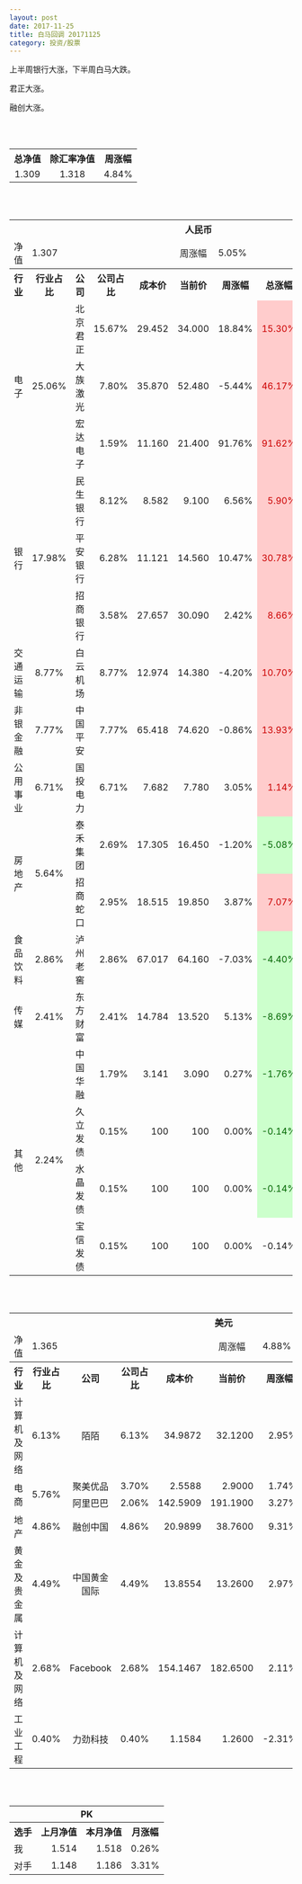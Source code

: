 ```yaml
---
layout: post
date: 2017-11-25
title: 白马回调 20171125
category: 投资/股票
---
```


上半周银行大涨，下半周白马大跌。

君正大涨。

融创大涨。

<br/>
<br/>

<table cellspacing="0" border="0">
	<tr>
		<th height="21" align="center"><font face="Noto Sans CJK SC Regular">总净值</font></th>
		<th align="center"><font face="Noto Sans CJK SC Regular">除汇率净值</font></th>
		<th align="center"><font face="Noto Sans CJK SC Regular">周涨幅</font></th>
	</tr>
	<tr>
		<td height="17" align="center" sdval="1.309" sdnum="1033;0;0.000">1.309</td>
		<td align="center" sdval="1.318" sdnum="1033;0;0.000">1.318</td>
		<td align="center" sdval="0.0484" sdnum="1033;0;0.00%">4.84%</td>
	</tr>
</table>
<br />
<br />
<table>
	<tr>
		<th colspan="10"  height="21" align="center" valign="middle"><font face="Noto Sans CJK SC Regular">人民币</font></th>
		</tr>
	<tr>
		<td height="17" align="center"><font face="Noto Sans CJK SC Regular">净值</font></td>
		<td colspan="4"  align="left" valign="middle" sdval="1.307" sdnum="1033;">1.307</td>
		<td align="center"><font face="Noto Sans CJK SC Regular">周涨幅</font></td>
		<td colspan="4"  align="left" valign="middle" sdval="0.0505" sdnum="1033;0;0.00%">5.05%</td>
		</tr>
	<tr>
		<th height="21" align="center" valign="middle"><font face="Noto Sans CJK SC Regular">行业</font></th>
		<th align="center" valign="middle"><font face="Noto Sans CJK SC Regular">行业占比</font></th>
		<th align="center"><font face="Noto Sans CJK SC Regular">公司</font></th>
		<th align="center"><font face="Noto Sans CJK SC Regular">公司占比</font></th>
		<th align="center"><font face="Noto Sans CJK SC Regular">成本价</font></th>
		<th align="center"><font face="Noto Sans CJK SC Regular">当前价</font></th>
		<th align="center"><font face="Noto Sans CJK SC Regular">周涨幅</font></th>
		<th align="center"><font face="Noto Sans CJK SC Regular">总涨幅</font></th>
		<th align="left"><font face="Noto Sans CJK SC Regular">下一阶梯</font></th>
		<th align="left"><font face="Noto Sans CJK SC Regular">止损价</font></th>
	</tr>
	<tr>
		<td rowspan="3"  height="51" align="center" valign="middle"><font face="Noto Sans CJK SC Regular">电子</font></td>
		<td rowspan="3"  align="center" valign="middle" sdval="0.2506" sdnum="1033;0;0.00%">25.06%</td>
		<td align="left"><font face="Noto Sans CJK SC Regular">北京君正</font></td>
		<td align="right" sdval="0.1567" sdnum="1033;0;0.00%">15.67%</td>
		<td align="right" sdval="29.452" sdnum="1033;0;0.000">29.452</td>
		<td align="right" sdval="34" sdnum="1033;0;0.000">34.000</td>
		<td align="right" sdval="0.1884" sdnum="1033;0;0.00%">18.84%</td>
		<td align="right" bgcolor="#FFCCCC" sdval="0.153020752410702" sdnum="1033;0;0.00%"><font color="#CC0000">15.30%</font></td>
		<td align="right" sdval="36.815" sdnum="1033;0;0.000">36.815</td>
		<td align="right" sdval="0" sdnum="1033;0;0.000">0.000</td>
	</tr>
	<tr>
		<td align="left"><font face="Noto Sans CJK SC Regular">大族激光</font></td>
		<td align="right" sdval="0.078" sdnum="1033;0;0.00%">7.80%</td>
		<td align="right" sdval="35.87" sdnum="1033;0;0.000">35.870</td>
		<td align="right" sdval="52.48" sdnum="1033;0;0.000">52.480</td>
		<td align="right" sdval="-0.0544" sdnum="1033;0;0.00%">-5.44%</td>
		<td align="right" bgcolor="#FFCCCC" sdval="0.461661053805408" sdnum="1033;0;0.00%"><font color="#CC0000">46.17%</font></td>
		<td align="right" bgcolor="#CCFFCC" sdval="56.046875" sdnum="1033;0;0.000"><font color="#006600">56.047</font></td>
		<td align="right" bgcolor="#FFCCCC" sdval="41.2505" sdnum="1033;0;0.000"><font color="#CC0000">41.251</font></td>
	</tr>
	<tr>
		<td align="left"><font face="Noto Sans CJK SC Regular">宏达电子</font></td>
		<td align="right" sdval="0.0159" sdnum="1033;0;0.00%">1.59%</td>
		<td align="right" sdval="11.16" sdnum="1033;0;0.000">11.160</td>
		<td align="right" sdval="21.4" sdnum="1033;0;0.000">21.400</td>
		<td align="right" sdval="0.9176" sdnum="1033;0;0.00%">91.76%</td>
		<td align="right" bgcolor="#FFCCCC" sdval="0.916162724014337" sdnum="1033;0;0.00%"><font color="#CC0000">91.62%</font></td>
		<td align="right" bgcolor="#CCFFCC" sdval="21.796875" sdnum="1033;0;0.000"><font color="#006600">21.797</font></td>
		<td align="right" bgcolor="#FFCCCC" sdval="16.0425" sdnum="1033;0;0.000"><font color="#CC0000">16.043</font></td>
	</tr>
	<tr>
		<td rowspan="3"  height="51" align="center" valign="middle"><font face="Noto Sans CJK SC Regular">银行</font></td>
		<td rowspan="3"  align="center" valign="middle" sdval="0.1798" sdnum="1033;0;0.00%">17.98%</td>
		<td align="left"><font face="Noto Sans CJK SC Regular">民生银行</font></td>
		<td align="right" sdval="0.0812" sdnum="1033;0;0.00%">8.12%</td>
		<td align="right" sdval="8.582" sdnum="1033;0;0.000">8.582</td>
		<td align="right" sdval="9.1" sdnum="1033;0;0.000">9.100</td>
		<td align="right" sdval="0.0656" sdnum="1033;0;0.00%">6.56%</td>
		<td align="right" bgcolor="#FFCCCC" sdval="0.058958890701468" sdnum="1033;0;0.00%"><font color="#CC0000">5.90%</font></td>
		<td align="right" sdval="10.7275" sdnum="1033;0;0.000">10.728</td>
		<td align="right" sdval="0" sdnum="1033;0;0.000">0.000</td>
	</tr>
	<tr>
		<td align="left"><font face="Noto Sans CJK SC Regular">平安银行</font></td>
		<td align="right" sdval="0.0628" sdnum="1033;0;0.00%">6.28%</td>
		<td align="right" sdval="11.121" sdnum="1033;0;0.000">11.121</td>
		<td align="right" sdval="14.56" sdnum="1033;0;0.000">14.560</td>
		<td align="right" sdval="0.1047" sdnum="1033;0;0.00%">10.47%</td>
		<td align="right" bgcolor="#FFCCCC" sdval="0.30783478104487" sdnum="1033;0;0.00%"><font color="#CC0000">30.78%</font></td>
		<td align="right" bgcolor="#CCFFCC" sdval="17.3765625" sdnum="1033;0;0.000"><font color="#006600">17.377</font></td>
		<td align="right" bgcolor="#FFCCCC" sdval="12.78915" sdnum="1033;0;0.000"><font color="#CC0000">12.789</font></td>
	</tr>
	<tr>
		<td align="left"><font face="Noto Sans CJK SC Regular">招商银行</font></td>
		<td align="right" sdval="0.0358" sdnum="1033;0;0.00%">3.58%</td>
		<td align="right" sdval="27.657" sdnum="1033;0;0.000">27.657</td>
		<td align="right" sdval="30.09" sdnum="1033;0;0.000">30.090</td>
		<td align="right" sdval="0.0242" sdnum="1033;0;0.00%">2.42%</td>
		<td align="right" bgcolor="#FFCCCC" sdval="0.0865704957153703" sdnum="1033;0;0.00%"><font color="#CC0000">8.66%</font></td>
		<td align="right" sdval="34.57125" sdnum="1033;0;0.000">34.571</td>
		<td align="right" sdval="0" sdnum="1033;0;0.000">0.000</td>
	</tr>
	<tr>
		<td height="17" align="center" valign="middle"><font face="Noto Sans CJK SC Regular"> 交通运输</font></td>
		<td align="center" valign="middle" sdval="0.0877" sdnum="1033;0;0.00%">8.77%</td>
		<td align="left"><font face="Noto Sans CJK SC Regular">白云机场</font></td>
		<td align="right" sdval="0.0877" sdnum="1033;0;0.00%">8.77%</td>
		<td align="right" sdval="12.974" sdnum="1033;0;0.000">12.974</td>
		<td align="right" sdval="14.38" sdnum="1033;0;0.000">14.380</td>
		<td align="right" sdval="-0.042" sdnum="1033;0;0.00%">-4.20%</td>
		<td align="right" bgcolor="#FFCCCC" sdval="0.106970587328503" sdnum="1033;0;0.00%"><font color="#CC0000">10.70%</font></td>
		<td align="right" sdval="16.2175" sdnum="1033;0;0.000">16.218</td>
		<td align="right" sdval="0" sdnum="1033;0;0.000">0.000</td>
	</tr>
	<tr>
		<td height="17" align="center" valign="middle"><font face="Noto Sans CJK SC Regular">非银金融</font></td>
		<td align="center" valign="middle" sdval="0.0777" sdnum="1033;0;0.00%">7.77%</td>
		<td align="left"><font face="Noto Sans CJK SC Regular">中国平安</font></td>
		<td align="right" sdval="0.0777" sdnum="1033;0;0.00%">7.77%</td>
		<td align="right" sdval="65.418" sdnum="1033;0;0.000">65.418</td>
		<td align="right" sdval="74.62" sdnum="1033;0;0.000">74.620</td>
		<td align="right" sdval="-0.0086" sdnum="1033;0;0.00%">-0.86%</td>
		<td align="right" bgcolor="#FFCCCC" sdval="0.139264648873399" sdnum="1033;0;0.00%"><font color="#CC0000">13.93%</font></td>
		<td align="right" sdval="81.7725" sdnum="1033;0;0.000">81.773</td>
		<td align="right" sdval="0" sdnum="1033;0;0.000">0.000</td>
	</tr>
	<tr>
		<td height="17" align="center"><font face="Noto Sans CJK SC Regular">公用事业</font></td>
		<td align="center" valign="middle" sdval="0.0671" sdnum="1033;0;0.00%">6.71%</td>
		<td align="left"><font face="Noto Sans CJK SC Regular">国投电力</font></td>
		<td align="right" sdval="0.0671" sdnum="1033;0;0.00%">6.71%</td>
		<td align="right" sdval="7.682" sdnum="1033;0;0.000">7.682</td>
		<td align="right" sdval="7.78" sdnum="1033;0;0.000">7.780</td>
		<td align="right" sdval="0.0305" sdnum="1033;0;0.00%">3.05%</td>
		<td align="right" bgcolor="#FFCCCC" sdval="0.0113570945066388" sdnum="1033;0;0.00%"><font color="#CC0000">1.14%</font></td>
		<td align="right" sdval="9.6025" sdnum="1033;0;0.000">9.603</td>
		<td align="right" sdval="0" sdnum="1033;0;0.000">0.000</td>
	</tr>
	<tr>
		<td rowspan="2"  height="34" align="center" valign="middle"><font face="Noto Sans CJK SC Regular">房地产</font></td>
		<td rowspan="2"  align="center" valign="middle" sdval="0.0564" sdnum="1033;0;0.00%">5.64%</td>
		<td align="left"><font face="Noto Sans CJK SC Regular">泰禾集团</font></td>
		<td align="right" sdval="0.0269" sdnum="1033;0;0.00%">2.69%</td>
		<td align="right" sdval="17.305" sdnum="1033;0;0.000">17.305</td>
		<td align="right" sdval="16.45" sdnum="1033;0;0.000">16.450</td>
		<td align="right" sdval="-0.012" sdnum="1033;0;0.00%">-1.20%</td>
		<td align="right" bgcolor="#CCFFCC" sdval="-0.0508076856399885" sdnum="1033;0;0.00%"><font color="#006600">-5.08%</font></td>
		<td align="right" sdval="21.63125" sdnum="1033;0;0.000">21.631</td>
		<td align="right" sdval="0" sdnum="1033;0;0.000">0.000</td>
	</tr>
	<tr>
		<td align="left"><font face="Noto Sans CJK SC Regular">招商蛇口</font></td>
		<td align="right" sdval="0.0295" sdnum="1033;0;0.00%">2.95%</td>
		<td align="right" sdval="18.515" sdnum="1033;0;0.000">18.515</td>
		<td align="right" sdval="19.85" sdnum="1033;0;0.000">19.850</td>
		<td align="right" sdval="0.0387" sdnum="1033;0;0.00%">3.87%</td>
		<td align="right" bgcolor="#FFCCCC" sdval="0.0707036997029435" sdnum="1033;0;0.00%"><font color="#CC0000">7.07%</font></td>
		<td align="right" sdval="23.14375" sdnum="1033;0;0.000">23.144</td>
		<td align="right" sdval="0" sdnum="1033;0;0.000">0.000</td>
	</tr>
	<tr>
		<td height="17" align="center"><font face="Noto Sans CJK SC Regular">食品饮料</font></td>
		<td align="center" valign="middle" sdval="0.0286" sdnum="1033;0;0.00%">2.86%</td>
		<td align="left"><font face="Noto Sans CJK SC Regular">泸州老窖</font></td>
		<td align="right" sdval="0.0286" sdnum="1033;0;0.00%">2.86%</td>
		<td align="right" sdval="67.017" sdnum="1033;0;0.000">67.017</td>
		<td align="right" sdval="64.16" sdnum="1033;0;0.000">64.160</td>
		<td align="right" sdval="-0.0703" sdnum="1033;0;0.00%">-7.03%</td>
		<td align="right" bgcolor="#CCFFCC" sdval="-0.0440309742304192" sdnum="1033;0;0.00%"><font color="#006600">-4.40%</font></td>
		<td align="right" sdval="83.77125" sdnum="1033;0;0.000">83.771</td>
		<td align="right" sdval="0" sdnum="1033;0;0.000">0.000</td>
	</tr>
	<tr>
		<td height="17" align="center"><font face="Noto Sans CJK SC Regular">传媒</font></td>
		<td align="center" valign="middle" sdval="0.0241" sdnum="1033;0;0.00%">2.41%</td>
		<td align="left"><font face="Noto Sans CJK SC Regular">东方财富</font></td>
		<td align="right" sdval="0.0241" sdnum="1033;0;0.00%">2.41%</td>
		<td align="right" sdval="14.784" sdnum="1033;0;0.000">14.784</td>
		<td align="right" sdval="13.52" sdnum="1033;0;0.000">13.520</td>
		<td align="right" sdval="0.0513" sdnum="1033;0;0.00%">5.13%</td>
		<td align="right" bgcolor="#CCFFCC" sdval="-0.0868978354978356" sdnum="1033;0;0.00%"><font color="#006600">-8.69%</font></td>
		<td align="right" sdval="18.48" sdnum="1033;0;0.000">18.480</td>
		<td align="right" sdval="0" sdnum="1033;0;0.000">0.000</td>
	</tr>
	<tr>
		<td rowspan="4"  height="68" align="center" valign="middle"><font face="Noto Sans CJK SC Regular">其他</font></td>
		<td rowspan="4"  align="center" valign="middle" sdval="0.0224" sdnum="1033;0;0.00%">2.24%</td>
		<td align="left"><font face="Noto Sans CJK SC Regular">中国华融</font></td>
		<td align="right" sdval="0.0179" sdnum="1033;0;0.00%">1.79%</td>
		<td align="right" sdval="3.141" sdnum="1033;0;0.000">3.141</td>
		<td align="right" sdval="3.09" sdnum="1033;0;0.000">3.090</td>
		<td align="right" sdval="0.0027" sdnum="1033;0;0.00%">0.27%</td>
		<td align="right" bgcolor="#CCFFCC" sdval="-0.0176368672397327" sdnum="1033;0;0.00%"><font color="#006600">-1.76%</font></td>
		<td align="right" sdval="3.92625" sdnum="1033;0;0.000">3.926</td>
		<td align="right" sdval="0" sdnum="1033;0;0.000">0.000</td>
	</tr>
	<tr>
		<td align="left"><font face="Noto Sans CJK SC Regular">久立发债</font></td>
		<td align="right" sdval="0.0015" sdnum="1033;0;0.00%">0.15%</td>
		<td align="right" sdval="100" sdnum="1033;">100</td>
		<td align="right" sdval="100" sdnum="1033;">100</td>
		<td align="right" sdval="0" sdnum="1033;0;0.00%">0.00%</td>
		<td align="right" bgcolor="#CCFFCC" sdval="-0.00140000000000007" sdnum="1033;0;0.00%"><font color="#006600">-0.14%</font></td>
		<td align="right" sdval="125" sdnum="1033;0;0.000">125.000</td>
		<td align="right" sdval="0" sdnum="1033;0;0.000">0.000</td>
	</tr>
	<tr>
		<td align="left"><font face="Noto Sans CJK SC Regular">水晶发债</font></td>
		<td align="right" sdval="0.0015" sdnum="1033;0;0.00%">0.15%</td>
		<td align="right" sdval="100" sdnum="1033;">100</td>
		<td align="right" sdval="100" sdnum="1033;">100</td>
		<td align="right" sdval="0" sdnum="1033;0;0.00%">0.00%</td>
		<td align="right" bgcolor="#CCFFCC" sdval="-0.00140000000000007" sdnum="1033;0;0.00%"><font color="#006600">-0.14%</font></td>
		<td align="right" sdval="125" sdnum="1033;0;0.000">125.000</td>
		<td align="right" sdval="0" sdnum="1033;0;0.000">0.000</td>
	</tr>
	<tr>
		<td align="left"><font face="Noto Sans CJK SC Regular">宝信发债</font></td>
		<td align="right" sdval="0.0015" sdnum="1033;0;0.00%">0.15%</td>
		<td align="right" sdval="100" sdnum="1033;">100</td>
		<td align="right" sdval="100" sdnum="1033;">100</td>
		<td align="right" sdval="0" sdnum="1033;0;0.00%">0.00%</td>
		<td align="right" sdval="-0.00140000000000007" sdnum="1033;0;0.00%">-0.14%</td>
		<td align="right" sdval="125" sdnum="1033;0;0.000">125.000</td>
		<td align="right" sdval="0" sdnum="1033;0;0.000">0.000</td>
	</tr>
</table>
<br />
<br />
<table>
	<tr>
		<th colspan="10"  height="21" align="center" valign="middle"><font face="Noto Sans CJK SC Regular">美元</font></th>
		</tr>
	<tr>
		<td height="17" align="center"><font face="Noto Sans CJK SC Regular">净值</font></td>
		<td colspan="4"  align="left" valign="middle" sdval="1.365" sdnum="1033;">1.365</td>
		<td align="center"><font face="Noto Sans CJK SC Regular">周涨幅</font></td>
		<td colspan="4"  align="left" valign="middle" sdval="0.0488" sdnum="1033;0;0.00%">4.88%</td>
		</tr>
	<tr>
		<th height="21" align="center" valign="middle"><font face="Noto Sans CJK SC Regular">行业</font></th>
		<th align="center" valign="middle"><font face="Noto Sans CJK SC Regular">行业占比</font></th>
		<th align="center"><font face="Noto Sans CJK SC Regular">公司</font></th>
		<th align="center"><font face="Noto Sans CJK SC Regular">公司占比</font></th>
		<th align="center"><font face="Noto Sans CJK SC Regular">成本价</font></th>
		<th align="center"><font face="Noto Sans CJK SC Regular">当前价</font></th>
		<th align="center"><font face="Noto Sans CJK SC Regular">周涨幅</font></th>
		<th align="center"><font face="Noto Sans CJK SC Regular">总涨幅</font></th>
		<th align="left"><font face="Noto Sans CJK SC Regular">下一阶梯</font></th>
		<th align="left"><font face="Noto Sans CJK SC Regular">止损价</font></th>
	</tr>
	<tr>
		<td height="17" align="center"><font face="Noto Sans CJK SC Regular">计算机及网络</font></td>
		<td align="center" sdval="0.0613" sdnum="1033;0;0.00%">6.13%</td>
		<td align="center" sdnum="1033;0;0.00%"><font face="Noto Sans CJK SC Regular">陌陌</font></td>
		<td align="right" sdval="0.0613" sdnum="1033;0;0.00%">6.13%</td>
		<td align="right" sdval="34.9872" sdnum="1033;0;0.0000">34.9872</td>
		<td align="right" sdval="32.12" sdnum="1033;0;0.0000">32.1200</td>
		<td align="right" sdval="0.0295" sdnum="1033;0;0.00%">2.95%</td>
		<td align="right" bgcolor="#CCFFCC" sdval="-0.0833499702748436" sdnum="1033;0;0.00%"><font color="#006600">-8.33%</font></td>
		<td align="right" sdval="43.734" sdnum="1033;0;0.000">43.734</td>
		<td align="right" sdval="0" sdnum="1033;0;0.000">0.000</td>
	</tr>
	<tr>
		<td rowspan="2"  height="34" align="center" valign="middle"><font face="Noto Sans CJK SC Regular">电商</font></td>
		<td rowspan="2"  align="center" valign="middle" sdval="0.0576" sdnum="1033;0;0.00%">5.76%</td>
		<td align="center" sdnum="1033;0;0.00%"><font face="Noto Sans CJK SC Regular">聚美优品</font></td>
		<td align="right" sdval="0.037" sdnum="1033;0;0.00%">3.70%</td>
		<td align="right" sdval="2.5588" sdnum="1033;0;0.0000">2.5588</td>
		<td align="right" sdval="2.9" sdnum="1033;0;0.0000">2.9000</td>
		<td align="right" sdval="0.0174" sdnum="1033;0;0.00%">1.74%</td>
		<td align="right" bgcolor="#FFCCCC" sdval="0.131943754885102" sdnum="1033;0;0.00%"><font color="#CC0000">13.19%</font></td>
		<td align="right" sdval="3.1985" sdnum="1033;0;0.000">3.199</td>
		<td align="right" sdval="0" sdnum="1033;0;0.000">0.000</td>
	</tr>
	<tr>
		<td align="center" sdnum="1033;0;0.00%"><font face="Noto Sans CJK SC Regular">阿里巴巴</font></td>
		<td align="right" sdval="0.0206" sdnum="1033;0;0.00%">2.06%</td>
		<td align="right" sdval="142.5909" sdnum="1033;0;0.0000">142.5909</td>
		<td align="right" sdval="191.19" sdnum="1033;0;0.0000">191.1900</td>
		<td align="right" sdval="0.0327" sdnum="1033;0;0.00%">3.27%</td>
		<td align="right" bgcolor="#FFCCCC" sdval="0.339428902826197" sdnum="1033;0;0.00%"><font color="#CC0000">33.94%</font></td>
		<td align="right" bgcolor="#CCFFCC" sdval="222.79828125" sdnum="1033;0;0.000"><font color="#006600">222.798</font></td>
		<td align="right" bgcolor="#FFCCCC" sdval="163.979535" sdnum="1033;0;0.000"><font color="#CC0000">163.980</font></td>
	</tr>
	<tr>
		<td height="17" align="center"><font face="Noto Sans CJK SC Regular">地产</font></td>
		<td align="center" sdval="0.0486" sdnum="1033;0;0.00%">4.86%</td>
		<td align="center" sdnum="1033;0;0.00%"><font face="Noto Sans CJK SC Regular">融创中国</font></td>
		<td align="right" sdval="0.0486" sdnum="1033;0;0.00%">4.86%</td>
		<td align="right" sdval="20.9899" sdnum="1033;0;0.0000">20.9899</td>
		<td align="right" sdval="38.76" sdnum="1033;0;0.0000">38.7600</td>
		<td align="right" sdval="0.0931" sdnum="1033;0;0.00%">9.31%</td>
		<td align="right" bgcolor="#FFCCCC" sdval="0.845202413541751" sdnum="1033;0;0.00%"><font color="#CC0000">84.52%</font></td>
		<td align="right" bgcolor="#CCFFCC" sdval="40.9958984375" sdnum="1033;0;0.000"><font color="#006600">40.996</font></td>
		<td align="right" bgcolor="#FFCCCC" sdval="30.17298125" sdnum="1033;0;0.000"><font color="#CC0000">30.173</font></td>
	</tr>
	<tr>
		<td height="17" align="center"><font face="Noto Sans CJK SC Regular">黄金及贵金属</font></td>
		<td align="center" sdval="0.0449" sdnum="1033;0;0.00%">4.49%</td>
		<td align="center" sdnum="1033;0;0.00%"><font face="Noto Sans CJK SC Regular">中国黄金国际</font></td>
		<td align="right" sdval="0.0449" sdnum="1033;0;0.00%">4.49%</td>
		<td align="right" sdval="13.8554" sdnum="1033;0;0.0000">13.8554</td>
		<td align="right" sdval="13.26" sdnum="1033;0;0.0000">13.2600</td>
		<td align="right" sdval="0.0297" sdnum="1033;0;0.00%">2.97%</td>
		<td align="right" bgcolor="#CCFFCC" sdval="-0.0443724150872584" sdnum="1033;0;0.00%"><font color="#006600">-4.44%</font></td>
		<td align="right" sdval="17.31925" sdnum="1033;0;0.000">17.319</td>
		<td align="right" sdval="0" sdnum="1033;0;0.000">0.000</td>
	</tr>
	<tr>
		<td height="17" align="center"><font face="Noto Sans CJK SC Regular">计算机及网络</font></td>
		<td align="center" sdval="0.0268" sdnum="1033;0;0.00%">2.68%</td>
		<td align="center" sdnum="1033;0;0.00%">Facebook</td>
		<td align="right" sdval="0.0268" sdnum="1033;0;0.00%">2.68%</td>
		<td align="right" sdval="154.1467" sdnum="1033;0;0.0000">154.1467</td>
		<td align="right" sdval="182.65" sdnum="1033;0;0.0000">182.6500</td>
		<td align="right" sdval="0.0211" sdnum="1033;0;0.00%">2.11%</td>
		<td align="right" bgcolor="#FFCCCC" sdval="0.183510218642371" sdnum="1033;0;0.00%"><font color="#CC0000">18.35%</font></td>
		<td align="right" sdval="192.683375" sdnum="1033;0;0.000">192.683</td>
		<td align="right" sdval="0" sdnum="1033;0;0.000">0.000</td>
	</tr>
	<tr>
		<td height="17" align="center"><font face="Noto Sans CJK SC Regular">工业工程</font></td>
		<td align="center" sdval="0.004" sdnum="1033;0;0.00%">0.40%</td>
		<td align="center" sdnum="1033;0;0.00%"><font face="Noto Sans CJK SC Regular">力劲科技</font></td>
		<td align="right" sdval="0.004" sdnum="1033;0;0.00%">0.40%</td>
		<td align="right" sdval="1.1584" sdnum="1033;0;0.0000">1.1584</td>
		<td align="right" sdval="1.26" sdnum="1033;0;0.0000">1.2600</td>
		<td align="right" sdval="-0.0231" sdnum="1033;0;0.00%">-2.31%</td>
		<td align="right" bgcolor="#FFCCCC" sdval="0.0863071823204418" sdnum="1033;0;0.00%"><font color="#CC0000">8.63%</font></td>
		<td align="right" sdval="1.448" sdnum="1033;0;0.000">1.448</td>
		<td align="right" sdval="0" sdnum="1033;0;0.000">0.000</td>
	</tr>
</table>
<br />
<br />
<table>
	<tr>
		<th colspan="4"  height="17" align="center" valign="middle">PK</th>
	</tr>
	<tr>
		<th height="21" align="center"><font face="Noto Sans CJK SC Regular">选手</font></th>
		<th align="center"><font face="Noto Sans CJK SC Regular">上月净值</font></th>
		<th align="center"><font face="Noto Sans CJK SC Regular">本月净值</font></th>
		<th align="center"><font face="Noto Sans CJK SC Regular">月涨幅</font></th>
	</tr>
	<tr>
		<td height="17" align="left"><font face="Noto Sans CJK SC Regular">我</font></td>
		<td align="right" sdval="1.514" sdnum="1033;">1.514</td>
		<td align="right" sdval="1.518" sdnum="1033;">1.518</td>
		<td align="right" sdval="0.00264200792602387" sdnum="1033;0;0.00%">0.26%</td>
	</tr>
	<tr>
		<td height="17" align="left"><font face="Noto Sans CJK SC Regular">对手</font></td>
		<td align="right" sdval="1.148" sdnum="1033;">1.148</td>
		<td align="right" sdval="1.186" sdnum="1033;">1.186</td>
		<td align="right" sdval="0.0331010452961673" sdnum="1033;0;0.00%">3.31%</td>
	</tr>
</table>
